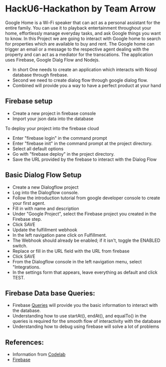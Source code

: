 # HackU6-Hackathon by Team Arrow

Google Home is a Wi-Fi speaker that can act as a personal assistant for the entire family. You can use it to playback entertainment throughout your home, effortlessly manage everyday tasks, and ask Google things you want to know. In this Project we are going to interact with Google home to search for properties which are available to buy and rent.  The Google home can trigger an email or a message to the respective agent dealing with the property and can act as a mediator for the transcations. The application uses Firebase, Google Dialg Flow and Nodejs.

 * In short One needs to create an application which interacts with Nosql database through firebase.
 * Second we need to create dialog flow through google dialog flow.
 * Combined will provide you a way to have a perfect product at your hand
 
 ## Firebase setup

* Create a new project in firebase console
* Import your json data into the database

To deploy your project into the firebase cloud 
* Enter "firebase login" in the command prompt 
* Enter "firebase init" in the command prompt at the project directory.
* Select all default options
* Go with "firebase deploy" in the project directory.
* Save the URL provided by the firebase to interact with the Dialog Flow

## Basic Dialog Flow Setup
* Create a new Dialogflow project
* Log into the Dialogflow console.
* Follow the introduction tutorial from google developer console to create your first agent.
* Fill in with name and description
* Under "Google Project", select the Firebase project you created in the Firebase step.
* Click SAVE
* Update the fulfillment webhook
* In the left navigation pane click on Fulfillment.
* The Webhook should already be enabled; if it isn't, toggle the ENABLED switch.
* Replace or fill in the URL field with the URL from firebase
* Click SAVE
* From the Dialogflow console in the left navigation menu, select "Integrations.
* In the settings form that appears, leave everything as default and click TEST.

## Firebase Data base Queries:
 
* Firebase [Queries](https://firebase.google.com/docs/reference/js/firebase.database.Query) will provide you the basic information to interact with the database. 
* Understanding how to use startAt(), endAt(), and equalTo() in the queries is required for the smooth flow of interactivity with the database
* Understanding how to debug using firebase will solve a lot of problems


## References:
* Information from [Codelab](https://codelabs.developers.google.com/codelabs/assistant-codelab/index.html?index=..%2F..%2Findex#0)
* [Firebase](https://firebase.google.com/)

